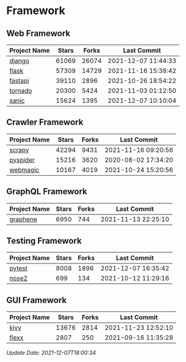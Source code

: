# Framework

## Web Framework
| Project Name | Stars | Forks | Last Commit |
| ------------ | ----- | ----- | ----------- |
| [django](https://github.com/django/django) | 61069 | 26074 | 2021-12-07 11:44:33 |
| [flask](https://github.com/pallets/flask) | 57309 | 14729 | 2021-11-16 15:38:42 |
| [fastapi](https://github.com/tiangolo/fastapi) | 39110 | 2896 | 2021-10-26 18:54:22 |
| [tornado](https://github.com/tornadoweb/tornado) | 20300 | 5424 | 2021-11-03 01:12:50 |
| [sanic](https://github.com/sanic-org/sanic) | 15624 | 1395 | 2021-12-07 10:10:04 |

## Crawler Framework
| Project Name | Stars | Forks | Last Commit |
| ------------ | ----- | ----- | ----------- |
| [scrapy](https://github.com/scrapy/scrapy) | 42294 | 9431 | 2021-11-16 09:20:56 |
| [pyspider](https://github.com/binux/pyspider) | 15216 | 3620 | 2020-08-02 17:34:20 |
| [webmagic](https://github.com/code4craft/webmagic) | 10167 | 4019 | 2021-10-24 15:20:56 |

## GraphQL Framework
| Project Name | Stars | Forks | Last Commit |
| ------------ | ----- | ----- | ----------- |
| [graphene](https://github.com/graphql-python/graphene) | 6950 | 744 | 2021-11-13 22:25:10 |

## Testing Framework
| Project Name | Stars | Forks | Last Commit |
| ------------ | ----- | ----- | ----------- |
| [pytest](https://github.com/pytest-dev/pytest) | 8008 | 1896 | 2021-12-07 16:35:42 |
| [nose2](https://github.com/nose-devs/nose2) | 699 | 134 | 2021-10-12 11:29:16 |

## GUI Framework
| Project Name | Stars | Forks | Last Commit |
| ------------ | ----- | ----- | ----------- |
| [kivy](https://github.com/kivy/kivy) | 13676 | 2814 | 2021-11-23 12:52:10 |
| [flexx](https://github.com/flexxui/flexx) | 2807 | 250 | 2021-09-16 11:35:28 |

*Update Date: 2021-12-07T18:00:34*